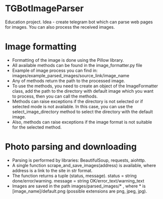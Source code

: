 # TGBotImageParser
Education project. Idea - create telegram bot which can parse web pages for images. You can also process the received images.

# Image formatting
- Formatting of the image is done using the Pillow library.
- All available methods can be found in the image_formatter.py file
- Example of image process you can find in: images/example_parsed_images/source_link/image_name
- Any of methods return the path to the processed image.
- To use the methods, you need to create an object of the ImageFormatter class, add the path to the directory with default image which you want to process, then you can call the methods.
- Methods can raise exceptions if the directory is not selected or if selected mode is not available. In this case, you can use the select_image_directory method to select the directory with the default image.
- Also, methods can raise exceptions if the image format is not suitable for the selected method.

# Photo parsing and downloading
- Parsing is performed by libraries: BeautifulSoup, requests, aiohttp.
- A single function scrape_and_save_images(address) is available, where address is a link to the site in str format.
- The function returns a tuple (status, message). status = string done/error/warning. message = string OK/error_text/warning_text
- Images are saved in the path images/parsed_images/* , where * is [image_name]/default.png (possible extensions are png, jpeg, jpg). 

